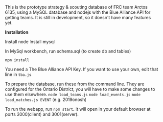 This is the prototype strategy & scouting database of FRC team Arctos 6135, using a MySQL database and nodejs with the Blue Alliance API for getting teams. It is still in development, so it doesn't have many features yet.

**Installation**  

Install node
Install mysql

In MySql workbench, run schema.sql (to create db and tables)

```npm install``` 

You need a The Blue Alliance API Key. If you want to use your own, edit that line in `tba.js`

To prepare the database, run these from the command line. They are configured for the Ontario District, you will have to make some changes to use them elsewhere. 
`node load_teams.js`
`node load_events.js`
`node load_matches.js EVENT` (e.g. 2019onosh)

To run the webapp, run `npm start`. It will open in your default browser at ports 3000(client) and 3001(server).